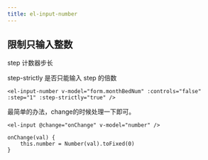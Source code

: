 ```yaml
---
title: el-input-number
---
```


## 限制只输入整数

step  计数器步长

step-strictly	是否只能输入 step 的倍数

```vue
<el-input-number v-model="form.monthBedNum" :controls="false" :step="1" :step-strictly="true" />
```



最简单的办法，change的时候处理一下即可。

```vue
<el-input @change="onChange" v-model="number" />

onChange(val) {
	this.number = Number(val).toFixed(0)
}
```

